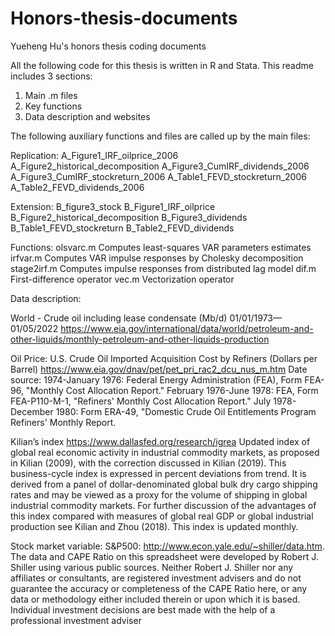 # Honors-thesis-documents
Yueheng Hu's honors thesis coding documents

All the following code for this thesis is written in R and Stata.
This readme includes 3 sections:
1. Main .m files
2. Key functions
3. Data description and websites

The following auxiliary functions and files are called up by the main 
files:

Replication:
A_Figure1_IRF_oilprice_2006       
A_Figure2_historical_decomposition
A_Figure3_CumIRF_dividends_2006
A_Figure3_CumIRF_stockreturn_2006
A_Table1_FEVD_stockreturn_2006
A_Table2_FEVD_dividends_2006

Extension:
B_figure3_stock
B_Figure1_IRF_oilprice
B_Figure2_historical_decomposition
B_Figure3_dividends
B_Table1_FEVD_stockreturn
B_Table2_FEVD_dividends

Functions:
olsvarc.m       Computes least-squares VAR parameters estimates
irfvar.m        Computes VAR impulse responses by Cholesky decomposition
stage2irf.m     Computes impulse responses from distributed lag model 
dif.m           First-difference operator
vec.m           Vectorization operator


Data description:

World - Crude oil including lease condensate (Mb/d)
01/01/1973—01/05/2022
https://www.eia.gov/international/data/world/petroleum-and-other-liquids/monthly-petroleum-and-other-liquids-production

Oil Price:
U.S. Crude Oil Imported Acquisition Cost by Refiners (Dollars per Barrel)
https://www.eia.gov/dnav/pet/pet_pri_rac2_dcu_nus_m.htm
Date source:
1974-January 1976: 
Federal Energy Administration (FEA), Form FEA-96, "Monthly Cost Allocation Report."
February 1976-June 1978: 
FEA, Form FEA-P110-M-1, "Refiners' Monthly Cost Allocation Report."
July 1978-December 1980: 
Form ERA-49, "Domestic Crude Oil Entitlements Program Refiners' Monthly Report.

Kilian’s index
https://www.dallasfed.org/research/igrea
Updated index of global real economic activity in industrial commodity markets, as proposed in Kilian (2009), with the correction discussed in Kilian (2019). 
This business-cycle index is expressed in percent deviations from trend. It is derived from a panel of dollar-denominated global bulk dry cargo shipping rates and may be viewed as a proxy for the volume of shipping in global industrial commodity markets. For further discussion of the advantages of this index compared with measures of global real GDP or global industrial production see Kilian and Zhou (2018). This index is updated monthly.


Stock market variable:
S&P500:
http://www.econ.yale.edu/~shiller/data.htm.
The data and CAPE Ratio on this spreadsheet were developed by Robert J. Shiller using various public sources.  Neither Robert J. Shiller nor any affiliates or consultants, are registered investment advisers and do not guarantee the accuracy or completeness of the CAPE Ratio here, or any data or methodology either included therein or upon which it is based.  Individual investment decisions are best made with the help of a professional investment adviser
